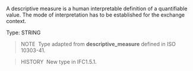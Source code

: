 ﻿A descriptive measure is a human interpretable definition of a quantifiable value. The mode of interpretation has to be established for the exchange context.

Type: STRING

> NOTE&nbsp; Type adapted from **descriptive_measure** defined in ISO 10303-41.

> HISTORY&nbsp; New type in IFC1.5.1.